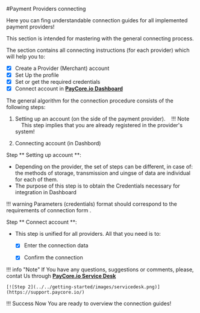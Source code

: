 #Payment Providers connecting


Here you can fing understandable connection guides for all implemented payment providers!

This section is intended for mastering with the general connecting process.

The section contains  all connecting instructions (for each provider) which will help you to:

- [x] Create a Provider (Merchant) account
- [x] Set Up the profile
- [x] Set or get the required credentials
- [x] Connect account in <a href="https://dashboard.paycore.io/" target="_blank" rel="noopener">**PayСore.io Dashboard**</a>

The general algorithm for the connection procedure consists of the following steps:

1. Setting up an account (on the side of the payment provider).
 
 !!! Note
    This step implies that you are already registered in the provider's system!

2. Connecting account (in Dashbord)


Step ** Setting up account **:

- Depending on the provider, the set of steps can be different, in case of: the methods of storage, transmission and uingse of data are individual for each of them.
- The purpose of this step is to obtain the Credentials necessary for integration in Dashboard

!!! warning
    Parameters (credentials) format should correspond to the requirements of connection form .

Step ** Connect account **:

- This step is unified for all providers. All that you need is to:
    - [x] Enter the connection data
    - [x] Confirm the connection


!!! info "Note"
    If You have any questions, suggestions or comments, please, contat Us  through <a href="https://support.paycore.io/" target="_blank" rel="noopener">**PayСore.io Service Desk**</a>
    
    [![Step 2](../../getting-started/images/servicedesk.png)](https://support.paycore.io/)


!!! Success 
    Now You are ready to overview the connection guides!
